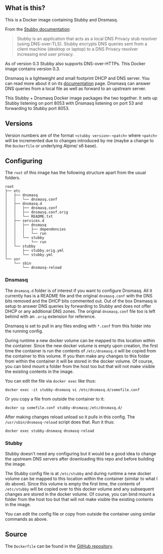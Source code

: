 ## What is this?
This is a Docker image containing Stubby and Dnsmasq.

From the [Stubby documentation](https://dnsprivacy.org/wiki/display/DP/DNS+Privacy+Daemon+-+Stubby):
> Stubby is an application that acts as a local DNS Privacy stub resolver (using DNS-over-TLS). Stubby encrypts DNS queries sent from a client machine (desktop or laptop) to a DNS Privacy resolver increasing end user privacy.

As of version 0.3 Stubby also supports DNS-over-HTTPs. This Docker image contains version 0.3.

Dnsmasq is a lightweight and small footprint DHCP and DNS server. You can read more about it on its [documentation](http://www.thekelleys.org.uk/dnsmasq/doc.html) page. Dnsmasq can answer DNS queries from a local file as well as forward to an upstream server. 

This Stubby + Dnsmasq Docker image packages the two together. It sets up Stubby listening on port 8053 with Dnsmasq listening on port 53 and forwarding to Stubby port 8053.

## Versions
Version numbers are of the format `<stubby version>-<patch>` where `<patch>` will be incremented due to changes introduced by me (maybe a change to the `Dockerfile` or underlying Alpine/ s6 base).  

## Configuring
The `root` of this image has the following structure apart from the usual folders. 

```
root
├── etc
│   ├── dnsmasq
│   │   └── dnsmasq.conf
│   ├── dnsmasq.d
│   │   ├── dnsmasq.conf
│   │   ├── dnsmasq.conf.orig
│   │   └── README.txt
│   ├── services.d
│   │   ├── dnsmasq
│   │   │   ├── dependencies
│   │   │   └── run
│   │   └── stubby
│   │       └── run
│   └── stubby
│       ├── stubby.orig.yml
│       └── stubby.yml
└── usr
    └── sbin
        └── dnsmasq-reload
```

### Dnsmasq
The `dnsmasq.d` folder is of interest if you want to configure Dnsmasq. All it currently has is a README file and the original `dnsmasq.conf` with the DNS bits removed and the DHCP bits commented out. Out of the box Dnsmasq is setup to answer DNS queries by forwarding to Stubby and does not offer DHCP or any additional DNS zones. The original `dnsmasq.conf` file too is left behind with an `.orig` extension for reference. 

Dnsmasq is set to pull in any files ending with `*.conf` from this folder into the running config. 

During runtime a new docker volume can be mapped to this location within the container. Since the new docker volume is empty upon creation, the first time the container is run the contents of `/etc/dnsmasq.d` will be copied from the container to this volume. If you then make any changes to this folder from within the container it will be stored in the docker volume. Of course, you can bind mount a folder from the host too but that will not make visible the existing contents in the image.

You can edit the file via `docker exec` like thus:
```
docker exec -it stubby-dnsmasq vi /etc/dnsmasq.d/somefile.conf
```

Or you copy a file from outside the container to it:
```
docker cp somefile.conf stubby-dnsmasq:/etc/dnsmasq.d/
```

After making changes reload unload so it pulls in this config. The `/usr/sbin/dnsmasq-reload` script does that. Run it thus:
```
docker exec stubby-dnsmasq dnsmasq-reload
```

### Stubby
Stubby doesn't need any configuring but it would be a good idea to change the upstream DNS servers after downloading this repo and before building the image. 

The Stubby config file is at `/etc/stubby` and during runtime a new docker volume can be mapped to this location within the container (similar to what I do above). Since this volume is empty the first time, the contents of `/etc/stubby` will be copied over to this docker volume and any subsequent changes are stored in the docker volume. Of course, you can bind mount a folder from the host too but that will not make visible the existing contents in the image.

You can edit the config file or copy from outside the container using similar commands as above. 

## Source
The `Dockerfile` can be found in the [GitHub repository](https://github.com/rakheshster/docker-stubby-dnsmasq). 